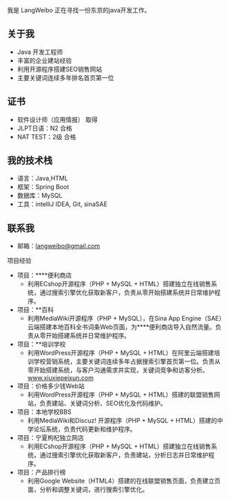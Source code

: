 我是 LangWeibo 正在寻找一份东京的java开发工作。

##  关于我
- Java 开发工程师
- 丰富的企业建站经验
- 利用开源程序搭建SEO销售网站
- 主要关键词连续多年排名首页第一位

##  证书
* 软件设计师（应用情报） 取得
* JLPT日语：N2 合格
* NAT TEST：2级 合格


## 我的技术栈
- 语言：Java,HTML
- 框架：Spring Boot
- 数据库：MySQL
- 工具：intelliJ IDEA, Git, sinaSAE

## 联系我
- 邮箱：langweibo@gmail.com

项目经验
* 项目：****便利商店
    * 利用ECshop开源程序（PHP + MySQL + HTML）搭建独立在线销售系统，通过搜索引擎优化获取新客户，负责从零开始搭建系统并日常维护程序。
* 项目：**百科
    * 利用MediaWiki开源程序（PHP + MySQL），在Sina App Engine（SAE）云端搭建本地百科全书词条Web页面，为****便利商店导入自然流量。负责从零开始搭建系统并日常维护程序。
* 项目：**培训学校
    * 利用WordPress开源程序（PHP + MySQL + HTML）在阿里云端搭建培训学校营销系统，主要关键词连续多年占据搜索引擎首页第一位。负责从零开始搭建系统，与客户沟通需求并实现，关键词竞争和访客分析。www.xiuxiepeixun.com
* 项目：价格多少钱Web站
    * 利用WordPress开源程序（PHP + MySQL + HTML）搭建的联盟销售网站，负责建站、关键词分析、SEO优化及代码维护。
* 项目：本地学校BBS
    * 利用MediaWiki和Discuz! 开源程序（PHP + MySQL + HTML）搭建的中学论坛系统，负责代码更新和维护程序。
* 项目：宁夏枸杞独立网店
    * 利用ECshop开源程序（PHP + MySQL + HTML）搭建独立在线销售系统，通过搜索引擎优化获取新客户，负责建站，分析日志并日常维护程序。
* 项目：产品排行榜
    * 利用Google Website（HTML4）搭建的在线联盟销售页面，负责建立页面，分析和调整关键词，进行搜索引擎优化。
